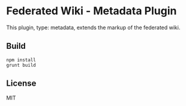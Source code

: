 # Federated Wiki - Metadata Plugin

This plugin, type: metadata, extends the markup of the federated wiki.

## Build

    npm install
    grunt build

## License

MIT

